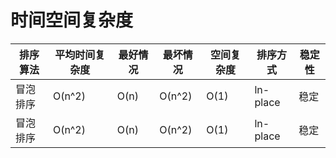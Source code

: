 # 时间空间复杂度

| 排序算法 | 平均时间复杂度 | 最好情况 | 最坏情况 | 空间复杂度 | 排序方式 | 稳定性 |
| -------- | -------------- | -------- | -------- | ---------- | -------- | ------ |
| 冒泡排序 | O(n^2)         | O(n)     | O(n^2)   | O(1)       | ln-place | 稳定   |
| 冒泡排序 | O(n^2)         | O(n)     | O(n^2)   | O(1)       | ln-place | 稳定   |
